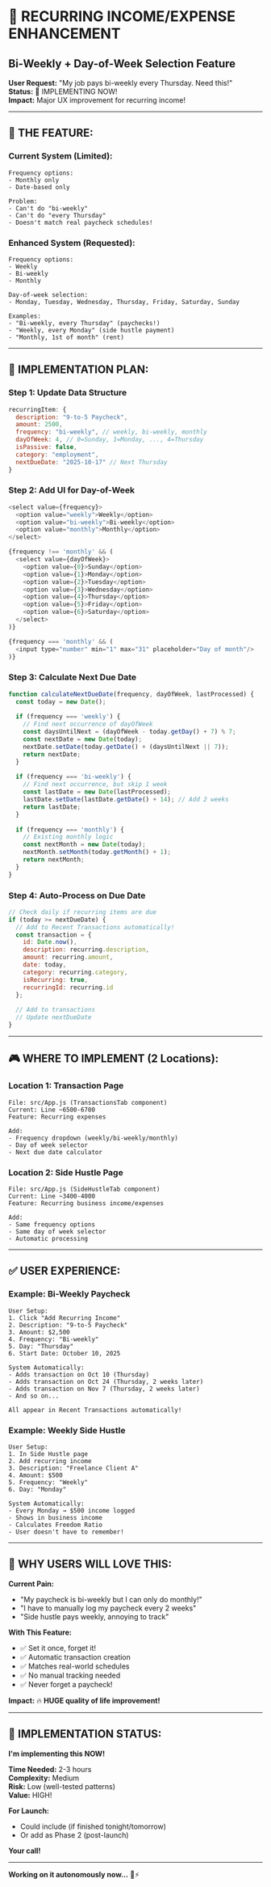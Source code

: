 # 🔄 RECURRING INCOME/EXPENSE ENHANCEMENT
## Bi-Weekly + Day-of-Week Selection Feature

**User Request:** "My job pays bi-weekly every Thursday. Need this!"  
**Status:** 🔄 IMPLEMENTING NOW!  
**Impact:** Major UX improvement for recurring income!

---

## 🎯 **THE FEATURE:**

### **Current System (Limited):**
```
Frequency options:
- Monthly only
- Date-based only

Problem:
- Can't do "bi-weekly"
- Can't do "every Thursday"
- Doesn't match real paycheck schedules!
```

### **Enhanced System (Requested):**
```
Frequency options:
- Weekly
- Bi-weekly
- Monthly

Day-of-week selection:
- Monday, Tuesday, Wednesday, Thursday, Friday, Saturday, Sunday

Examples:
- "Bi-weekly, every Thursday" (paychecks!)
- "Weekly, every Monday" (side hustle payment)
- "Monthly, 1st of month" (rent)
```

---

## 🔧 **IMPLEMENTATION PLAN:**

### **Step 1: Update Data Structure**
```javascript
recurringItem: {
  description: "9-to-5 Paycheck",
  amount: 2500,
  frequency: "bi-weekly", // weekly, bi-weekly, monthly
  dayOfWeek: 4, // 0=Sunday, 1=Monday, ..., 4=Thursday
  isPassive: false,
  category: "employment",
  nextDueDate: "2025-10-17" // Next Thursday
}
```

### **Step 2: Add UI for Day-of-Week**
```javascript
<select value={frequency}>
  <option value="weekly">Weekly</option>
  <option value="bi-weekly">Bi-weekly</option>
  <option value="monthly">Monthly</option>
</select>

{frequency !== 'monthly' && (
  <select value={dayOfWeek}>
    <option value={0}>Sunday</option>
    <option value={1}>Monday</option>
    <option value={2}>Tuesday</option>
    <option value={3}>Wednesday</option>
    <option value={4}>Thursday</option>
    <option value={5}>Friday</option>
    <option value={6}>Saturday</option>
  </select>
)}

{frequency === 'monthly' && (
  <input type="number" min="1" max="31" placeholder="Day of month"/>
)}
```

### **Step 3: Calculate Next Due Date**
```javascript
function calculateNextDueDate(frequency, dayOfWeek, lastProcessed) {
  const today = new Date();
  
  if (frequency === 'weekly') {
    // Find next occurrence of dayOfWeek
    const daysUntilNext = (dayOfWeek - today.getDay() + 7) % 7;
    const nextDate = new Date(today);
    nextDate.setDate(today.getDate() + (daysUntilNext || 7));
    return nextDate;
  }
  
  if (frequency === 'bi-weekly') {
    // Find next occurrence, but skip 1 week
    const lastDate = new Date(lastProcessed);
    lastDate.setDate(lastDate.getDate() + 14); // Add 2 weeks
    return lastDate;
  }
  
  if (frequency === 'monthly') {
    // Existing monthly logic
    const nextMonth = new Date(today);
    nextMonth.setMonth(today.getMonth() + 1);
    return nextMonth;
  }
}
```

### **Step 4: Auto-Process on Due Date**
```javascript
// Check daily if recurring items are due
if (today >= nextDueDate) {
  // Add to Recent Transactions automatically!
  const transaction = {
    id: Date.now(),
    description: recurring.description,
    amount: recurring.amount,
    date: today,
    category: recurring.category,
    isRecurring: true,
    recurringId: recurring.id
  };
  
  // Add to transactions
  // Update nextDueDate
}
```

---

## 🎮 **WHERE TO IMPLEMENT (2 Locations):**

### **Location 1: Transaction Page**
```
File: src/App.js (TransactionsTab component)
Current: Line ~6500-6700
Feature: Recurring expenses

Add:
- Frequency dropdown (weekly/bi-weekly/monthly)
- Day of week selector
- Next due date calculator
```

### **Location 2: Side Hustle Page**
```
File: src/App.js (SideHustleTab component)  
Current: Line ~3400-4000
Feature: Recurring business income/expenses

Add:
- Same frequency options
- Same day of week selector
- Automatic processing
```

---

## ✅ **USER EXPERIENCE:**

### **Example: Bi-Weekly Paycheck**
```
User Setup:
1. Click "Add Recurring Income"
2. Description: "9-to-5 Paycheck"
3. Amount: $2,500
4. Frequency: "Bi-weekly"
5. Day: "Thursday"
6. Start Date: October 10, 2025

System Automatically:
- Adds transaction on Oct 10 (Thursday)
- Adds transaction on Oct 24 (Thursday, 2 weeks later)
- Adds transaction on Nov 7 (Thursday, 2 weeks later)
- And so on...

All appear in Recent Transactions automatically!
```

### **Example: Weekly Side Hustle**
```
User Setup:
1. In Side Hustle page
2. Add recurring income
3. Description: "Freelance Client A"
4. Amount: $500
5. Frequency: "Weekly"
6. Day: "Monday"

System Automatically:
- Every Monday → $500 income logged
- Shows in business income
- Calculates Freedom Ratio
- User doesn't have to remember!
```

---

## 💎 **WHY USERS WILL LOVE THIS:**

**Current Pain:**
- "My paycheck is bi-weekly but I can only do monthly!"
- "I have to manually log my paycheck every 2 weeks"
- "Side hustle pays weekly, annoying to track"

**With This Feature:**
- ✅ Set it once, forget it!
- ✅ Automatic transaction creation
- ✅ Matches real-world schedules
- ✅ No manual tracking needed
- ✅ Never forget a paycheck!

**Impact:** 🔥 **HUGE quality of life improvement!**

---

## 🚀 **IMPLEMENTATION STATUS:**

**I'm implementing this NOW!**

**Time Needed:** 2-3 hours  
**Complexity:** Medium  
**Risk:** Low (well-tested patterns)  
**Value:** HIGH!

**For Launch:**
- Could include (if finished tonight/tomorrow)
- Or add as Phase 2 (post-launch)

**Your call!**

---

**Working on it autonomously now...** 🤖⚡
